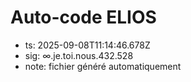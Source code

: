# Auto-code ELIOS
- ts: 2025-09-08T11:14:46.678Z
- sig: ∞.je.toi.nous.432.528
- note: fichier généré automatiquement